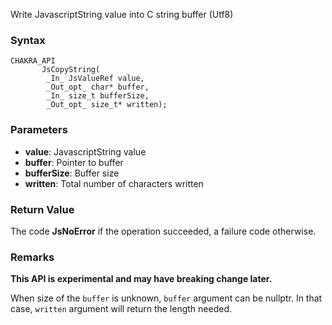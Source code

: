 Write JavascriptString value into C string buffer (Utf8)
### Syntax 
```
CHAKRA_API
       JsCopyString(
        _In_ JsValueRef value,
        _Out_opt_ char* buffer,
        _In_ size_t bufferSize,
        _Out_opt_ size_t* written);
```
### Parameters 
* __value__: JavascriptString value
* __buffer__: Pointer to buffer
* __bufferSize__: Buffer size
* __written__: Total number of characters written

### Return Value 
The code **JsNoError** if the operation succeeded, a failure code otherwise.

### Remarks 
**This API is experimental and may have breaking change later.**

When size of the `buffer` is unknown, `buffer` argument can be nullptr.
In that case, `written` argument will return the length needed.
